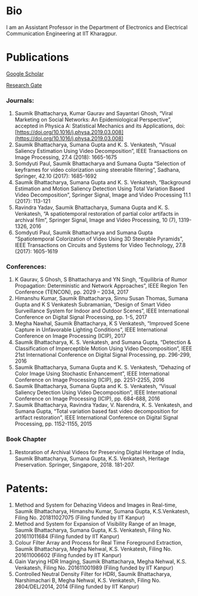 # Bio
 I am an Assistant Professor in the Department of Electronics and Electrical Communication Engineering at IIT Kharagpur.

# Publications
[Google Scholar](https://scholar.google.co.in/citations?user=8pffuA4AAAAJ&hl=en)

[Research Gate](https://www.researchgate.net/profile/Saumik_Bhattacharya)

### Journals:

1. Saumik Bhattacharya, Kumar Gaurav and Sayantari Ghosh, “Viral Marketing on Social Networks: An Epidemiological Perspective”, accepted in Physica A: Statistical Mechanics and its Applications, doi: [https://doi.org/10.1016/j.physa.2019.03.008](https://doi.org/10.1016/j.physa.2019.03.008)
2. Saumik Bhattacharya, Sumana Gupta and K. S. Venkatesh, “Visual Saliency Estimation Using Video Decomposition”, IEEE Transactions on Image Processing, 27.4 (2018): 1665-1675
3. Somdyuti Paul, Saumik Bhattacharya and Sumana Gupta “Selection of keyframes for video colorization using steerable filtering”, Sadhana, Springer, 42.10 (2017): 1685-1692
4. Saumik Bhattacharya, Sumana Gupta and K. S. Venkatesh, “Background Estimation and Motion Saliency Detection Using Total Variation Based Video Decomposition”, Springer Signal, Image and Video Processing 11.1 (2017): 113-121
5. Ravindra Yadav, Saumik Bhattacharya, Sumana Gupta and K. S. Venkatesh, “A spatiotemporal restoration of partial color artifacts in archival film”, Springer Signal, Image and Video Processing, 10 (7), 1319-1326, 2016
6. Somdyuti Paul, Saumik Bhattacharya and Sumana Gupta “Spatiotemporal Colorization of Video Using 3D Steerable Pyramids”, IEEE Transactions on Circuits and Systems for Video Technology, 27.8 (2017): 1605-1619

### Conferences:

1. K Gaurav, S Ghosh, S Bhattacharya and YN Singh, “Equilibria of Rumor Propagation: Deterministic and Network Approaches”, IEEE Region Ten Conference (TENCON), pp. 2029 – 2034, 2017
2. Himanshu Kumar, Saumik Bhattacharya, Sinnu Susan Thomas, Sumana Gupta and K S Venkatesh Subramanian, “Design of Smart Video Surveillance System for Indoor and Outdoor Scenes”, IEEE International Conference on Digital Signal Processing,
pp. 1-5, 2017
3. Megha Nawhal, Saumik Bhattacharya, K S Venkatesh, “Improved Scene Capture in Unfavorable Lighting Conditions”, IEEE International Conference on Image Processing (ICIP), 2017
4. Saumik Bhattacharya, K. S. Venkatesh, and Sumana Gupta, “Detection & Classification of Imperceptible Motion Using Video Decomposition”, IEEE 21st International Conference on Digital Signal Processing, pp. 296-299, 2016
5. Saumik Bhattacharya, Sumana Gupta and K. S. Venkatesh, “Dehazing of Color Image Using Stochastic Enhancement”, IEEE International Conference on Image Processing (ICIP), pp. 2251-2255, 2016
6. Saumik Bhattacharya, Sumana Gupta and K. S. Venkatesh, “Visual Saliency Detection Using Video Decomposition”, IEEE International Conference on Image Processing (ICIP), pp. 684-688, 2016
7. Saumik Bhattacharya, Ravindra Yadav, V. Narendra, K. S. Venkatesh, and Sumana Gupta, “Total variation based fast video decomposition for artifact restoration”, IEEE International Conference on Digital Signal Processing, pp. 1152-1155, 2015

### Book Chapter

1. Restoration of Archival Videos for Preserving Digital Heritage of India, Saumik Bhattacharya, Sumana Gupta, K.S. Venkatesh, Heritage Preservation. Springer, Singapore, 2018. 181-207.

# Patents:
1. Method and System for Dehazing Videos and Images in Real-time, Saumik Bhattacharya, Himanshu Kumar, Sumana Gupta, K.S.Venkatesh, Filing No. 201811027075 (Filing funded by IIT Kanpur)
2. Method and System for Expansion of Visibility Range of an Image, Saumik Bhattacharya, Sumana Gupta, K.S. Venkatesh, Filing No. 201611011684 (Filing funded by IIT Kanpur)
3. Colour Filter Array and Process for Real Time Foreground Extraction, Saumik Bhattacharya, Megha Nehwal, K.S. Venkatesh, Filing No. 201611006602 (Filing funded by IIT Kanpur)
4. Gain Varying HDR Imaging, Saumik Bhattacharya, Megha Nehwal, K.S. Venkatesh, Filing No. 201611001989 (Filing funded by IIT Kanpur)
5. Controlled Neutral Density Filter for HDRI, Saumik Bhattacharya, Narshimachari B, Megha Nehwal, K.S. Venkatesh, Filing No. 2804/DEL/2014, 2014 (Filing funded by IIT Kanpur)
